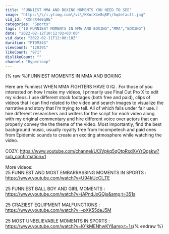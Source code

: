 ```yaml
---
title: "FUNNIEST MMA AND BOXING MOMENTS YOU NEED TO SEE"
image: "https:\/\/i.ytimg.com\/vi\/KXnrX4e8q8E\/hqdefault.jpg"
vid_id: "KXnrX4e8q8E"
categories: "Sports"
tags: ["10 FUNNIEST MOMENTS IN MMA AND BOXING","MMA","BOXING"]
date: "2022-02-12T10:12:02+03:00"
vid_date: "2022-02-11T12:00:10Z"
duration: "PT9M34S"
viewcount: "128391"
likeCount: "971"
dislikeCount: ""
channel: "Hyperloop"
---
```

{% raw %}FUNNIEST MOMENTS IN MMA AND BOXING<br /><br />Here are Funniest WHEN MMA FIGHTERS HAVE 0 IQ . For those of you interested on how I make my videos, I primarily use Final Cut Pro X to edit my videos. I use different stock footages (both free and paid), clips of videos that I can find related to the video and search images to visualize the narrative and story that I’m trying to tell. All of which falls under fair use. I hire different researchers and writers for the script for each video along with my original commentary and hire different voice over actors that can properly convey the the theme of the video. Most importantly, find the best background music, usually royalty free from Incompetech and paid ones from Epidemic sounds to create an exciting atmosphere while watching the video. <br /><br />COZY: <a rel="nofollow" target="blank" href="https://www.youtube.com/channel/UCiVpkq5qOtpRxdXvYrQqskw?sub_confirmation=1">https://www.youtube.com/channel/UCiVpkq5qOtpRxdXvYrQqskw?sub_confirmation=1</a><br /><br />More videos:<br />25 FUNNIEST AND MOST EMBARRASSING MOMENTS IN SPORTS : <a rel="nofollow" target="blank" href="https://www.youtube.com/watch?v=U94kUcCI_TE">https://www.youtube.com/watch?v=U94kUcCI_TE</a><br /><br />25 FUNNIEST BALL BOY AND GIRL MOMENTS : <a rel="nofollow" target="blank" href="https://www.youtube.com/watch?v=jAPndJxGQjs&amp;t=351s">https://www.youtube.com/watch?v=jAPndJxGQjs&amp;t=351s</a><br /><br />25 CRAZIEST EQUIPMENT MALFUNCTIONS : <a rel="nofollow" target="blank" href="https://www.youtube.com/watch?v=-pXK55deJ5M">https://www.youtube.com/watch?v=-pXK55deJ5M</a><br /><br />25 MOST UNBELIEVABLE MOMENTS IN SPORTS : <a rel="nofollow" target="blank" href="https://www.youtube.com/watch?v=l01kMENhwKY&amp;t=1s">https://www.youtube.com/watch?v=l01kMENhwKY&amp;t=1s</a>{% endraw %}
